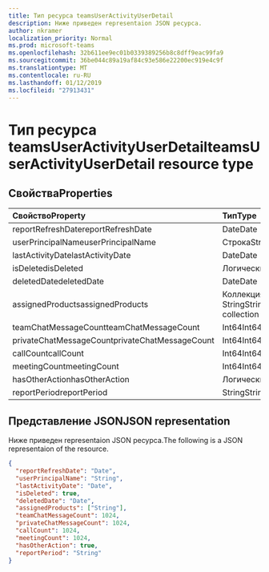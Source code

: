 ```yaml
---
title: Тип ресурса teamsUserActivityUserDetail
description: Ниже приведен representaion JSON ресурса.
author: nkramer
localization_priority: Normal
ms.prod: microsoft-teams
ms.openlocfilehash: 32b611ee9ec01b0339389256b8c8dff9eac99fa9
ms.sourcegitcommit: 36be044c89a19af84c93e586e22200ec919e4c9f
ms.translationtype: MT
ms.contentlocale: ru-RU
ms.lasthandoff: 01/12/2019
ms.locfileid: "27913431"
---
```

# <a name="teamsuseractivityuserdetail-resource-type"></a><span data-ttu-id="db808-103">Тип ресурса teamsUserActivityUserDetail</span><span class="sxs-lookup"><span data-stu-id="db808-103">teamsUserActivityUserDetail resource type</span></span>

## <a name="properties"></a><span data-ttu-id="db808-104">Свойства</span><span class="sxs-lookup"><span data-stu-id="db808-104">Properties</span></span>

| <span data-ttu-id="db808-105">Свойство</span><span class="sxs-lookup"><span data-stu-id="db808-105">Property</span></span>                | <span data-ttu-id="db808-106">Тип</span><span class="sxs-lookup"><span data-stu-id="db808-106">Type</span></span>              |
| :---------------------- | :---------------- |
| <span data-ttu-id="db808-107">reportRefreshDate</span><span class="sxs-lookup"><span data-stu-id="db808-107">reportRefreshDate</span></span>       | <span data-ttu-id="db808-108">Date</span><span class="sxs-lookup"><span data-stu-id="db808-108">Date</span></span>              |
| <span data-ttu-id="db808-109">userPrincipalName</span><span class="sxs-lookup"><span data-stu-id="db808-109">userPrincipalName</span></span>       | <span data-ttu-id="db808-110">Строка</span><span class="sxs-lookup"><span data-stu-id="db808-110">String</span></span>            |
| <span data-ttu-id="db808-111">lastActivityDate</span><span class="sxs-lookup"><span data-stu-id="db808-111">lastActivityDate</span></span>        | <span data-ttu-id="db808-112">Date</span><span class="sxs-lookup"><span data-stu-id="db808-112">Date</span></span>              |
| <span data-ttu-id="db808-113">isDeleted</span><span class="sxs-lookup"><span data-stu-id="db808-113">isDeleted</span></span>               | <span data-ttu-id="db808-114">Логический</span><span class="sxs-lookup"><span data-stu-id="db808-114">Boolean</span></span>           |
| <span data-ttu-id="db808-115">deletedDate</span><span class="sxs-lookup"><span data-stu-id="db808-115">deletedDate</span></span>             | <span data-ttu-id="db808-116">Date</span><span class="sxs-lookup"><span data-stu-id="db808-116">Date</span></span>              |
| <span data-ttu-id="db808-117">assignedProducts</span><span class="sxs-lookup"><span data-stu-id="db808-117">assignedProducts</span></span>        | <span data-ttu-id="db808-118">Коллекция String</span><span class="sxs-lookup"><span data-stu-id="db808-118">String collection</span></span> |
| <span data-ttu-id="db808-119">teamChatMessageCount</span><span class="sxs-lookup"><span data-stu-id="db808-119">teamChatMessageCount</span></span>    | <span data-ttu-id="db808-120">Int64</span><span class="sxs-lookup"><span data-stu-id="db808-120">Int64</span></span>             |
| <span data-ttu-id="db808-121">privateChatMessageCount</span><span class="sxs-lookup"><span data-stu-id="db808-121">privateChatMessageCount</span></span> | <span data-ttu-id="db808-122">Int64</span><span class="sxs-lookup"><span data-stu-id="db808-122">Int64</span></span>             |
| <span data-ttu-id="db808-123">callCount</span><span class="sxs-lookup"><span data-stu-id="db808-123">callCount</span></span>               | <span data-ttu-id="db808-124">Int64</span><span class="sxs-lookup"><span data-stu-id="db808-124">Int64</span></span>             |
| <span data-ttu-id="db808-125">meetingCount</span><span class="sxs-lookup"><span data-stu-id="db808-125">meetingCount</span></span>            | <span data-ttu-id="db808-126">Int64</span><span class="sxs-lookup"><span data-stu-id="db808-126">Int64</span></span>             |
| <span data-ttu-id="db808-127">hasOtherAction</span><span class="sxs-lookup"><span data-stu-id="db808-127">hasOtherAction</span></span>          | <span data-ttu-id="db808-128">Логический</span><span class="sxs-lookup"><span data-stu-id="db808-128">Boolean</span></span>           |
| <span data-ttu-id="db808-129">reportPeriod</span><span class="sxs-lookup"><span data-stu-id="db808-129">reportPeriod</span></span>            | <span data-ttu-id="db808-130">String</span><span class="sxs-lookup"><span data-stu-id="db808-130">String</span></span>            |

## <a name="json-representation"></a><span data-ttu-id="db808-131">Представление JSON</span><span class="sxs-lookup"><span data-stu-id="db808-131">JSON representation</span></span>

<span data-ttu-id="db808-132">Ниже приведен representaion JSON ресурса.</span><span class="sxs-lookup"><span data-stu-id="db808-132">The following is a JSON representaion of the resource.</span></span>

<!-- {
  "blockType": "resource",
  "@odata.type": "microsoft.graph.teamsUserActivityUserDetail"
} -->

```json
{
  "reportRefreshDate": "Date", 
  "userPrincipalName": "String", 
  "lastActivityDate": "Date", 
  "isDeleted": true, 
  "deletedDate": "Date", 
  "assignedProducts": ["String"],
  "teamChatMessageCount": 1024, 
  "privateChatMessageCount": 1024, 
  "callCount": 1024, 
  "meetingCount": 1024, 
  "hasOtherAction": true, 
  "reportPeriod": "String"
}
```
